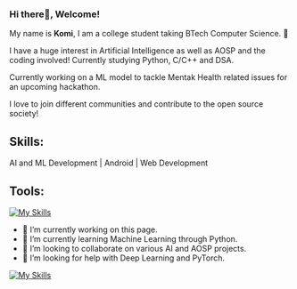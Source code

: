 ### Hi there👋, Welcome!

My name is **Komi**, I am a college student taking BTech Computer Science. 🏫

I have a huge interest in Artificial Intelligence as well as AOSP and the coding involved! Currently studying Python, C/C++ and DSA.

Currently working on a ML model to tackle Mentak Health related issues for an upcoming hackathon.

I love to join different communities and contribute to the open source society!

## Skills:   
AI and ML Development | Android | Web Development 

## Tools:  
[![My Skills](https://skillicons.dev/icons?i=py,c,cpp,html,css)](https://skillicons.dev)

-    🔭 I’m currently working on this page.
-    🌱 I’m currently learning Machine Learning through Python.
-    👯 I’m looking to collaborate on various AI and AOSP projects.
-    🤔 I’m looking for help with Deep Learning and PyTorch.

  
[![My Skills](https://skillicons.dev/icons?i=linkedin,github,instagram,twitter)](https://skillicons.dev)
   <!-- +📫 How to reach me: -->
<!--
**uv547756/uv547756** is a ✨ _special_ ✨ repository because its `README.md` (this file) appears on your GitHub profile.

Here are some ideas to get you started:

- 🔭 I’m currently working on ...
- 🌱 I’m currently learning ...
- 👯 I’m looking to collaborate on ...
- 🤔 I’m looking for help with ...
- 💬 Ask me about ...
- 📫 How to reach me: ...
- 😄 Pronouns: ...
- ⚡ Fun fact: ...
-->
